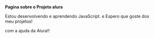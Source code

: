 **Pagina sobre o Projeto alura**

Estou desenvolvendo e aprendendo JavaScript.
e Espero que goste dos meu projetos!

com a ajuda da Alura!!
